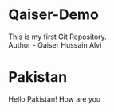 # Qaiser-Demo
This is my first Git Repository.
<br>
Author - Qaiser Hussain Alvi
<h1> Pakistan </h1>
<p>Hello Pakistan! How are you</p>

